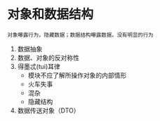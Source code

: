 # 对象和数据结构
`对象曝露行为，隐藏数据；数据结构曝露数据，没有明显的行为`
1. 数据抽象
2. 数据、对象的反对称性
3. 得墨忒(tui)耳律
   - 模块不应了解所操作对象的内部情形
   - 火车失事
   - 混杂
   - 隐藏结构
4. 数据传送对象（DTO）